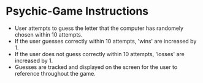 # Psychic-Game Instructions

- User attempts to guess the letter that the computer has randomely chosen within 10 attempts.
- If the user guesses correctly within 10 attempts, 'wins' are increased by 1.
- If the user does not guess correctly within 10 attempts, 'losses' are increased by 1.
- Guesses are tracked and displayed on the screen for the user to reference throughout the game.
